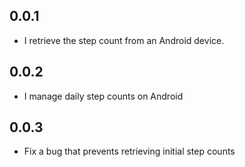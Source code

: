 ## 0.0.1
- I retrieve the step count from an Android device.

## 0.0.2
- I manage daily step counts on Android

## 0.0.3
- Fix a bug that prevents retrieving initial step counts